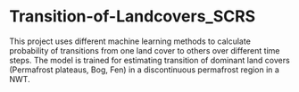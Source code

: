 # Transition-of-Landcovers_SCRS
This project uses different machine learning methods to calculate probability of transitions from one land cover to others over different time steps. The model is trained for estimating transition of dominant land covers (Permafrost plateaus, Bog, Fen) in a discontinuous permafrost region in a NWT. 
